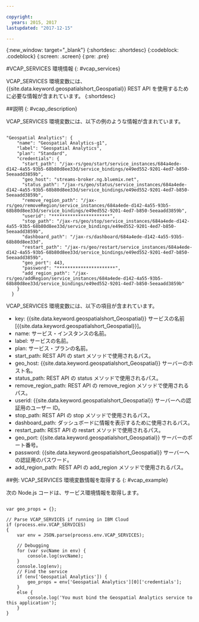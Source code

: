 ```yaml
---

copyright:
  years: 2015, 2017
lastupdated: "2017-12-15"

---
```


<!-- Attribute definitions -->
{:new_window: target="_blank"}
{:shortdesc: .shortdesc}
{:codeblock: .codeblock}
{:screen: .screen}
{:pre: .pre}

#VCAP_SERVICES 環境情報
{: #vcap_services}


VCAP_SERVICES 環境変数には、{{site.data.keyword.geospatialshort_Geospatial}} REST API を使用するために必要な情報が含まれています。
{:shortdesc}

##説明
{: #vcap_description}

VCAP_SERVICES 環境変数には、以下の例のような情報が含まれています。

<pre><code>
"Geospatial Analytics": {
    "name": "Geospatial Analytics-g1",
    "label": "Geospatial Analytics",
    "plan": "Standard",
    "credentials": {
      "start_path": "/jax-rs/geo/start/service_instances/684a4ede-d142-4a55-93b5-68b80d8ee33d/service_bindings/e49ed552-9201-4ed7-b850-5eeaadd3859b",
      "geo_host": "streams-broker.ng.bluemix.net",
      "status_path": "/jax-rs/geo/status/service_instances/684a4ede-d142-4a55-93b5-68b80d8ee33d/service_bindings/e49ed552-9201-4ed7-b850-5eeaadd3859b",
      "remove_region_path": "/jax-rs/geo/removeRegion/service_instances/684a4ede-d142-4a55-93b5-68b80d8ee33d/service_bindings/e49ed552-9201-4ed7-b850-5eeaadd3859b",
      "userid": "**********************",
      "stop_path": "/jax-rs/geo/stop/service_instances/684a4ede-d142-4a55-93b5-68b80d8ee33d/service_bindings/e49ed552-9201-4ed7-b850-5eeaadd3859b",
      "dashboard_path": "/jax-rs/dashboard/684a4ede-d142-4a55-93b5-68b80d8ee33d",
      "restart_path": "/jax-rs/geo/restart/service_instances/684a4ede-d142-4a55-93b5-68b80d8ee33d/service_bindings/e49ed552-9201-4ed7-b850-5eeaadd3859b",
      "geo_port": 443,
      "password": "**********************",
      "add_region_path": "/jax-rs/geo/addRegion/service_instances/684a4ede-d142-4a55-93b5-68b80d8ee33d/service_bindings/e49ed552-9201-4ed7-b850-5eeaadd3859b"
    }
  }
</code></pre>

VCAP_SERVICES 環境変数には、以下の項目が含まれています。

* key: {{site.data.keyword.geospatialshort_Geospatial}} サービスの名前 [{{site.data.keyword.geospatialshort_Geospatial}}]。
* name: サービス・インスタンスの名前。
* label: サービスの名前。
* plan: サービス・プランの名前。
* start_path: REST API の start メソッドで使用されるパス。
* geo_host: {{site.data.keyword.geospatialshort_Geospatial}} サーバーのホスト名。
* status_path: REST API の status メソッドで使用されるパス。
* remove_region_path: REST API の remove_region メソッドで使用されるパス。
* userid: {{site.data.keyword.geospatialshort_Geospatial}} サーバーへの認証用のユーザー ID。
* stop_path: REST API の stop メソッドで使用されるパス。
* dashboard_path: ダッシュボードに情報を表示するために使用されるパス。
* restart_path: REST API の restart メソッドで使用されるパス。
* geo_port: {{site.data.keyword.geospatialshort_Geospatial}} サーバーのポート番号。
* password: {{site.data.keyword.geospatialshort_Geospatial}} サーバーへの認証用のパスワード。
* add_region_path: REST API の add_region メソッドで使用されるパス。


##例: VCAP_SERVICES 環境変数情報を取得する
{: #vcap_example}

次の Node.js コードは、サービス環境情報を取得します。

<pre><code>
var geo_props = {};

// Parse VCAP_SERVICES if running in IBM Cloud
if (process.env.VCAP_SERVICES)
{
	var env = JSON.parse(process.env.VCAP_SERVICES);

	// Debugging
	for (var svcName in env) {
		console.log(svcName);
	}
	console.log(env);
	// Find the service
	if (env['Geospatial Analytics']) {
		geo_props = env['Geospatial Analytics'][0]['credentials'];
	}
	else {
		console.log('You must bind the Geospatial Analytics service to this application');
	}
}
</code></pre>
